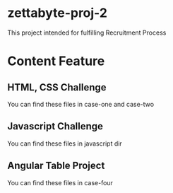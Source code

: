 # zettabyte-proj-2

This project intended for fulfilling Recruitment Process

# Content Feature
## HTML, CSS Challenge

You can find these files in case-one and case-two

## Javascript Challenge

You can find these files in javascript dir

## Angular Table Project

You can find these files in case-four
